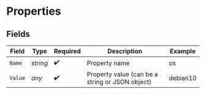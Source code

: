 # Properties


## Fields

| Field                                           | Type                                            | Required                                        | Description                                     | Example                                         |
| ----------------------------------------------- | ----------------------------------------------- | ----------------------------------------------- | ----------------------------------------------- | ----------------------------------------------- |
| `Name`                                          | *string*                                        | :heavy_check_mark:                              | Property name                                   | os                                              |
| `Value`                                         | *any*                                           | :heavy_check_mark:                              | Property value (can be a string or JSON object) | debian10                                        |